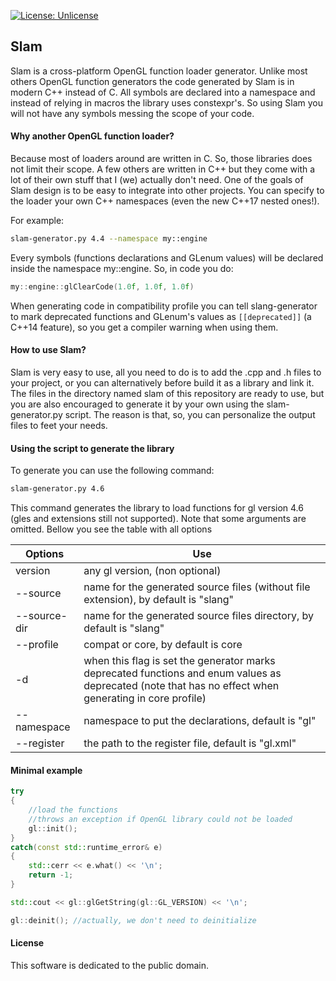 [![License: Unlicense](https://img.shields.io/badge/license-Unlicense-blue.svg)](http://unlicense.org/)
## Slam

Slam is a cross-platform OpenGL function loader generator. Unlike most others OpenGL function generators the code generated by Slam is in modern C++ instead of C. All symbols are declared into a namespace and instead of relying in macros the library uses constexpr's. So using Slam you will not have any symbols messing the scope of your code.

#### Why another OpenGL function loader?

Because most of loaders around are written in C. So, those libraries does not limit their scope. A few others are written in C++ but they come with a lot of their own stuff that I (we) actually don't need.
One of the goals of Slam design is to be easy to integrate into other projects. You can specify to the loader your own C++ namespaces (even the new C++17 nested ones!).

For example:

```bash
slam-generator.py 4.4 --namespace my::engine
```
Every symbols (functions declarations and GLenum values) will be declared inside the namespace my::engine. So, in code you do:

```c++
my::engine::glClearCode(1.0f, 1.0f, 1.0f)
```
When generating code in compatibility profile you can tell slang-generator to mark deprecated functions and GLenum's values as `[[deprecated]]` (a C++14 feature), so you get a compiler warning when using them.

#### How to use Slam?
Slam is very easy to use, all you need to do is to add the .cpp and .h files to your project, or you can alternatively before build it as a library and link it. The files  in the directory named slam of this repository are ready to use, but you are also encouraged to generate it by your own using the slam-generator.py script. The reason is that, so, you can personalize the output files to feet your needs.


#### Using the script to generate the library
To generate you can use the following command:
```bash
slam-generator.py 4.6
```
This command generates the library to load functions for gl version 4.6 (gles and extensions still not supported). Note that some arguments are omitted. Bellow you see the table with all options


| Options        |Use |
|----------------|--------------|
|version         | any gl version, (non optional)               |
|--source        | name for the generated source files (without file extension), by default is "slang" |
|--source-dir | name for the generated source files directory, by default is "slang" |
|--profile       | compat or core, by default is core |
|-d              | when this flag is set the generator marks deprecated functions and enum values as deprecated (note that has no effect when generating in core profile)
|--namespace     | namespace to put the declarations, default is "gl" |
|--register| the path to the register file, default is "gl.xml"|

#### Minimal example

```c++
try
{
    //load the functions
    //throws an exception if OpenGL library could not be loaded
    gl::init();
}
catch(const std::runtime_error& e)
{
    std::cerr << e.what() << '\n';
    return -1;
}

std::cout << gl::glGetString(gl::GL_VERSION) << '\n';

gl::deinit(); //actually, we don't need to deinitialize
```
#### License
This software is dedicated to the public domain.
